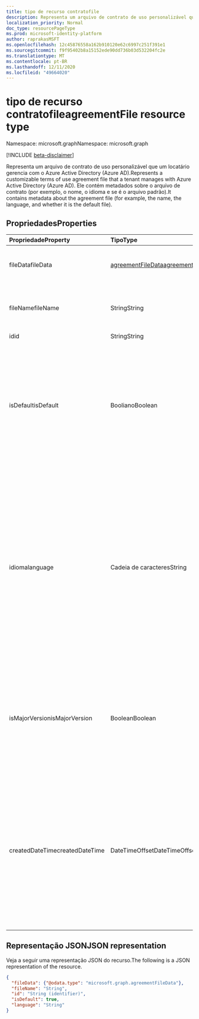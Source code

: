 ```yaml
---
title: tipo de recurso contratofile
description: Representa um arquivo de contrato de uso personalizável que um locatário gerencia com o Azure Active Directory (Azure AD). Ele contém metadados sobre o arquivo de contrato (por exemplo, o nome, o idioma e se é o arquivo padrão).
localization_priority: Normal
doc_type: resourcePageType
ms.prod: microsoft-identity-platform
author: raprakasMSFT
ms.openlocfilehash: 12c45876558a162b910120e62c6997c251f391e1
ms.sourcegitcommit: f9f95402b8a15152ede90dd736b03d532204fc2e
ms.translationtype: MT
ms.contentlocale: pt-BR
ms.lasthandoff: 12/11/2020
ms.locfileid: "49664020"
---
```

# <a name="agreementfile-resource-type"></a><span data-ttu-id="2056d-104">tipo de recurso contratofile</span><span class="sxs-lookup"><span data-stu-id="2056d-104">agreementFile resource type</span></span>

<span data-ttu-id="2056d-105">Namespace: microsoft.graph</span><span class="sxs-lookup"><span data-stu-id="2056d-105">Namespace: microsoft.graph</span></span>

[!INCLUDE [beta-disclaimer](../../includes/beta-disclaimer.md)]

<span data-ttu-id="2056d-106">Representa um arquivo de contrato de uso personalizável que um locatário gerencia com o Azure Active Directory (Azure AD).</span><span class="sxs-lookup"><span data-stu-id="2056d-106">Represents a customizable terms of use agreement file that a tenant manages with Azure Active Directory (Azure AD).</span></span> <span data-ttu-id="2056d-107">Ele contém metadados sobre o arquivo de contrato (por exemplo, o nome, o idioma e se é o arquivo padrão).</span><span class="sxs-lookup"><span data-stu-id="2056d-107">It contains metadata about the agreement file (for example, the name, the language, and whether it is the default file).</span></span>

<!--
## Methods

| Method       | Return Type | Description |
|:-------------|:------------|:------------|
| [Get agreementFile](../api/agreementfile-get.md) | [agreementFile](agreementfile.md) | Read properties and relationships of an **agreementFile** object. |
| [Update](../api/agreementfile-update.md) | [agreementFile](agreementfile.md) | Update an **agreementFile** object. |
| [Delete](../api/agreementfile-delete.md) | None | Delete an **agreementFile** object. |
-->

## <a name="properties"></a><span data-ttu-id="2056d-108">Propriedades</span><span class="sxs-lookup"><span data-stu-id="2056d-108">Properties</span></span>
| <span data-ttu-id="2056d-109">Propriedade</span><span class="sxs-lookup"><span data-stu-id="2056d-109">Property</span></span>     | <span data-ttu-id="2056d-110">Tipo</span><span class="sxs-lookup"><span data-stu-id="2056d-110">Type</span></span>        | <span data-ttu-id="2056d-111">Descrição</span><span class="sxs-lookup"><span data-stu-id="2056d-111">Description</span></span> |
|:-------------|:------------|:------------|
|<span data-ttu-id="2056d-112">fileData</span><span class="sxs-lookup"><span data-stu-id="2056d-112">fileData</span></span>|[<span data-ttu-id="2056d-113">agreementFileData</span><span class="sxs-lookup"><span data-stu-id="2056d-113">agreementFileData</span></span>](agreementfiledata.md)|<span data-ttu-id="2056d-114">Dados que representam o documento PDF termos de uso.</span><span class="sxs-lookup"><span data-stu-id="2056d-114">Data representing the terms of use PDF document.</span></span> <span data-ttu-id="2056d-115">Somente leitura.</span><span class="sxs-lookup"><span data-stu-id="2056d-115">Read-only.</span></span>|
|<span data-ttu-id="2056d-116">fileName</span><span class="sxs-lookup"><span data-stu-id="2056d-116">fileName</span></span>|<span data-ttu-id="2056d-117">String</span><span class="sxs-lookup"><span data-stu-id="2056d-117">String</span></span>|<span data-ttu-id="2056d-118">Nome do arquivo de contrato (por exemplo, TOU.pdf).</span><span class="sxs-lookup"><span data-stu-id="2056d-118">Name of the agreement file (for example, TOU.pdf).</span></span> <span data-ttu-id="2056d-119">Somente leitura.</span><span class="sxs-lookup"><span data-stu-id="2056d-119">Read-only.</span></span>|
|<span data-ttu-id="2056d-120">id</span><span class="sxs-lookup"><span data-stu-id="2056d-120">id</span></span>|<span data-ttu-id="2056d-121">String</span><span class="sxs-lookup"><span data-stu-id="2056d-121">String</span></span>|<span data-ttu-id="2056d-122">Somente leitura.</span><span class="sxs-lookup"><span data-stu-id="2056d-122">Read-only.</span></span>|
|<span data-ttu-id="2056d-123">isDefault</span><span class="sxs-lookup"><span data-stu-id="2056d-123">isDefault</span></span>|<span data-ttu-id="2056d-124">Booliano</span><span class="sxs-lookup"><span data-stu-id="2056d-124">Boolean</span></span>|<span data-ttu-id="2056d-125">Indica se este é o arquivo de contrato padrão se nenhuma das culturas corresponder à preferência do cliente.</span><span class="sxs-lookup"><span data-stu-id="2056d-125">Indicates whether this is the default agreement file if none of the cultures matches the client preference.</span></span> <span data-ttu-id="2056d-126">Se nenhum dos arquivos estiver marcado como padrão, o primeiro será tratado como o padrão.</span><span class="sxs-lookup"><span data-stu-id="2056d-126">If none of the files are marked as default, the first one will be treated as the default.</span></span> <span data-ttu-id="2056d-127">Somente leitura.</span><span class="sxs-lookup"><span data-stu-id="2056d-127">Read-only.</span></span>|
|<span data-ttu-id="2056d-128">idioma</span><span class="sxs-lookup"><span data-stu-id="2056d-128">language</span></span>|<span data-ttu-id="2056d-129">Cadeia de caracteres</span><span class="sxs-lookup"><span data-stu-id="2056d-129">String</span></span>|<span data-ttu-id="2056d-130">Cultura do arquivo de contrato no formato languagecode2-Country/regioncode2.</span><span class="sxs-lookup"><span data-stu-id="2056d-130">Culture of the agreement file in the format languagecode2-country/regioncode2.</span></span> <span data-ttu-id="2056d-131">languagecode2 é um código de duas letras em minúsculas derivado de ISO 639-1.</span><span class="sxs-lookup"><span data-stu-id="2056d-131">languagecode2 is a lowercase two-letter code derived from ISO 639-1.</span></span> <span data-ttu-id="2056d-132">Country/regioncode2 é derivado de ISO 3166 e geralmente consiste em duas letras maiúsculas ou uma marca de idioma BCP-47 (por exemplo, en-US).</span><span class="sxs-lookup"><span data-stu-id="2056d-132">country/regioncode2 is derived from ISO 3166 and usually consists of two uppercase letters, or a BCP-47 language tag (for example, en-US).</span></span> <span data-ttu-id="2056d-133">Somente leitura.</span><span class="sxs-lookup"><span data-stu-id="2056d-133">Read-only.</span></span>|
|<span data-ttu-id="2056d-134">isMajorVersion</span><span class="sxs-lookup"><span data-stu-id="2056d-134">isMajorVersion</span></span>|<span data-ttu-id="2056d-135">Boolean</span><span class="sxs-lookup"><span data-stu-id="2056d-135">Boolean</span></span>|<span data-ttu-id="2056d-136">Indica se o arquivo de contrato é uma atualização de versão principal.</span><span class="sxs-lookup"><span data-stu-id="2056d-136">Indicates whether the agreement file is a major version update.</span></span> <span data-ttu-id="2056d-137">As atualizações de versão principal invalidam as aceitação do contrato no idioma correspondente.</span><span class="sxs-lookup"><span data-stu-id="2056d-137">Major version updates invalidate the agreement's acceptances on the corresponding language.</span></span> |
|<span data-ttu-id="2056d-138">createdDateTime</span><span class="sxs-lookup"><span data-stu-id="2056d-138">createdDateTime</span></span>|<span data-ttu-id="2056d-139">DateTimeOffset</span><span class="sxs-lookup"><span data-stu-id="2056d-139">DateTimeOffset</span></span>|<span data-ttu-id="2056d-140">A data e hora que representam o momento em que o arquivo foi criado.</span><span class="sxs-lookup"><span data-stu-id="2056d-140">The date time representing when the file was created.</span></span> <span data-ttu-id="2056d-141">O tipo Timestamp representa informações de data e hora usando o formato ISO 8601 e está sempre no horário UTC.</span><span class="sxs-lookup"><span data-stu-id="2056d-141">The Timestamp type represents date and time information using ISO 8601 format and is always in UTC time.</span></span> <span data-ttu-id="2056d-142">Por exemplo, meia-noite em UTC no dia 1º de janeiro de 2014 teria esta aparência: '2014-01-01T00:00:00Z'.</span><span class="sxs-lookup"><span data-stu-id="2056d-142">For example, midnight UTC on Jan 1, 2014 would look like this: '2014-01-01T00:00:00Z'.</span></span>|

<!--
## Relationships
| Relationship | Type        | Description |
|:-------------|:------------|:------------|
|localizations|[agreementFileLocalization](agreementfilelocalization.md) collection|The localized version of the agreement files attached to the agreement.|
-->

## <a name="json-representation"></a><span data-ttu-id="2056d-143">Representação JSON</span><span class="sxs-lookup"><span data-stu-id="2056d-143">JSON representation</span></span>

<span data-ttu-id="2056d-144">Veja a seguir uma representação JSON do recurso.</span><span class="sxs-lookup"><span data-stu-id="2056d-144">The following is a JSON representation of the resource.</span></span>

<!-- {
  "blockType": "resource",
  "optionalProperties": [

  ],
  "@odata.type": "microsoft.graph.agreementFile"
}-->

```json
{
  "fileData": {"@odata.type": "microsoft.graph.agreementFileData"},
  "fileName": "String",
  "id": "String (identifier)",
  "isDefault": true,
  "language": "String"
}
```

<!-- uuid: 8fcb5dbc-d5aa-4681-8e31-b001d5168d79
2015-10-25 14:57:30 UTC -->
<!--
{
  "type": "#page.annotation",
  "description": "agreementFile resource",
  "keywords": "",
  "section": "documentation",
  "tocPath": "",
  "suppressions": []
}
-->


